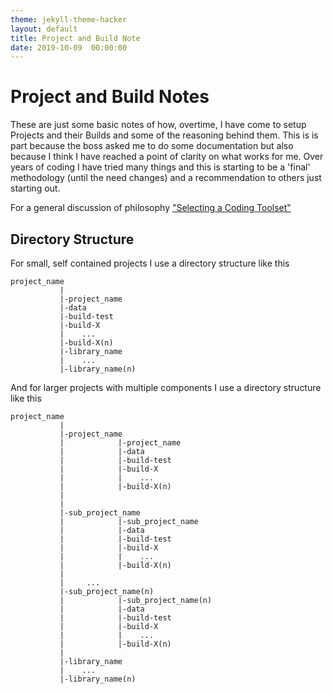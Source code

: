 ```yaml
---
theme: jekyll-theme-hacker
layout: default
title: Project and Build Note
date: 2019-10-09  00:00:00
---
```


# Project and Build Notes

These are just some basic notes of how, overtime, I have come to setup Projects and their Builds  and some of the reasoning behind them. This is is part because the boss asked me to do some documentation but also because I think I have reached a point of clarity on what works for me. Over years of coding I have tried many things and this is starting to be a 'final' methodology (until the need changes) and a recommendation to others just starting out.

For a general discussion of philosophy ["Selecting a Coding Toolset" ](../../../2019/10/08/coding-toolset-notes.html)

## Directory Structure

For small, self contained projects I use a directory structure like this

```
project_name
           |
           |-project_name 
           |-data 
           |-build-test 
           |-build-X
           |    ...
           |-build-X(n)
           |-library_name
           |    ...
           |-library_name(n)
```
And for larger projects with multiple components I use a directory structure like this

```
project_name
           |
           |-project_name 
           |            |-project_name 
           |            |-data 
           |            |-build-test 
           |            |-build-X
           |            |    ...
           |            |-build-X(n)
           |
           |
           |-sub_project_name 
           |            |-sub_project_name 
           |            |-data 
           |            |-build-test 
           |            |-build-X
           |            |    ...
           |            |-build-X(n)
           |
           |     ...
           |-sub_project_name(n) 
           |            |-sub_project_name(n)
           |            |-data 
           |            |-build-test 
           |            |-build-X
           |            |    ...
           |            |-build-X(n)
           |
           |-library_name
           |    ...
           |-library_name(n)
```
